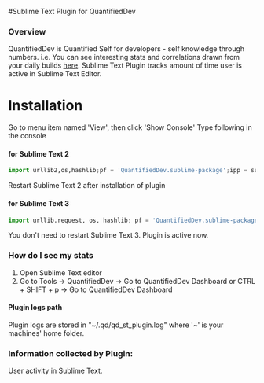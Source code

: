 #Sublime Text Plugin for QuantifiedDev

### Overview

QuantifiedDev is Quantified Self for developers - self knowledge through numbers.
i.e. You can see interesting stats and correlations drawn from your daily builds
<a href="http://www.quantifieddev.org/app">here</a>.
Sublime Text Plugin tracks amount of time user is active in Sublime Text Editor.

# Installation
Go to menu item named 'View', then click 'Show Console'
Type following in the console

####  for Sublime Text 2
```python
import urllib2,os,hashlib;pf = 'QuantifiedDev.sublime-package';ipp = sublime.installed_packages_path();os.makedirs( ipp ) if not os.path.exists(ipp) else None;urllib2.install_opener( urllib2.build_opener( urllib2.ProxyHandler()) );by = urllib2.urlopen( 'http://app.quantifieddev.org/' + pf.replace(' ', '%20')).read();open( os.path.join( ipp, pf), 'wb' ).write(by)
```
Restart Sublime Text 2 after installation of plugin

#### for Sublime Text 3
```python
import urllib.request, os, hashlib; pf = 'QuantifiedDev.sublime-package'; ipp = sublime.installed_packages_path(); urllib.request.install_opener(urllib.request.build_opener(urllib.request.ProxyHandler()));by = urllib.request.urlopen('http://app.quantifieddev.org/' + pf.replace(' ', '%20') ).read();open(os.path.join(ipp, pf), 'wb').write(by)
```
You don't need to restart Sublime Text 3. Plugin is active now.

### How do I see my stats
1. Open Sublime Text editor
2. Go to Tools -> QuantifiedDev -> Go to QuantifiedDev Dashboard or CTRL + SHIFT + p -> Go to QuantifiedDev Dashboard


#### Plugin logs path
Plugin logs are stored in "~/.qd/qd_st_plugin.log" where '~' is your machines' home folder.

### Information collected by Plugin:
User activity in Sublime Text.
